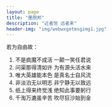 ```yaml
---
layout: page
title: "墨脱邦"
description: "近者悦 远者来" 
header-img: "img/webwxgetmsgimg1.jpg"
---
```


若为自由故：
1. 不是疯魔不成活 一颠一笑任君说
2. 问渠那得清如许 为有源头活水来
3. 唯大英雄能本色 是真名士自风流
4. 非淡泊无以明志 非宁静无以致远
5. 纸上得来终觉浅 绝知此事要躬行
6. 千淘万漉虽辛苦 吹尽狂沙始到金






